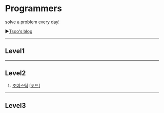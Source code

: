 # Programmers
solve a problem every day!

▶[Tsoo's blog](https://blog.naver.com/fffff1014)

- - -

## Level1

- - -

## Level2

1. [조이스틱](https://blog.naver.com/fffff1014/222024781082) [[코드]](https://github.com/taesu-park/Programmers/blob/master/level2/level2_ex01.py)

- - -

## Level3
